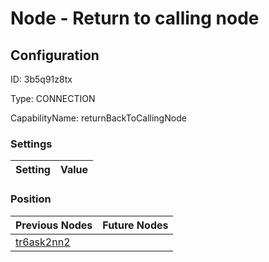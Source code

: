 # Node - Return to calling node
## Configuration
ID:  3b5q91z8tx

Type: CONNECTION 

CapabilityName: returnBackToCallingNode

### Settings
| Setting | Value  |
| :------------------------ | ---------------------------------------- |
 




### Position
| Previous Nodes | Future Nodes |
| :------------- | ------------ |
| [tr6ask2nn2](./tr6ask2nn2.md) |  |